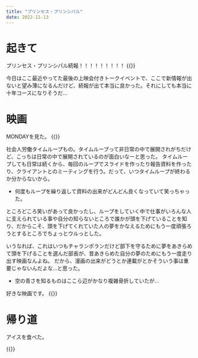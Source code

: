 ```yaml
---
title: "プリンセス・プリンシパル"
date: 2022-11-13
---
```


# 起きて

プリンセス・プリンシパル続報！！！！！！！！！
{{<youtube Ryvkmlf3Bno>}}

今日はここ最近やってた最後の上映会付きトークイベントで、ここで新情報が出ないと望み薄になるんだけど、続報が出て本当に良かった。それにしても本当に十年コースになりそうだ...

# 映画
MONDAYを見た。
{{<tweet user="dango_bot" id="1591701235216035840">}}

社会人労働タイムループもの。タイムループって非日常の中で展開されがちだけど、こっちは日常の中で展開されているのが面白いなーと思った。
タイムループしても日常は続くから、毎回のループでスライドを作ったり報告資料を作ったり、クライアントとのミーティングを行う。だって、いつタイムループが終わるか分からないから。
- 何度もループを繰り返して資料の出来がどんどん良くなっていて笑っちゃった。

ところどころ笑いがあって良かったし、ループをしていく中で仕事がいろんな人に支えられている事や自分の知らないところで誰かが頭を下げていることを知り、だからこそ、頭を下げてくれていた人の夢をかなえるためにもう一度頑張ろうとするところでちょっとウルっとした。

いうなれば、これはいつもチャランポランだけど部下を守るために夢をあきらめて頭を下げることを選んだ部長が、昔あきらめた自分の夢のためにもう一度走り出す映画なんよね。
だから、漫画の出来がどうとか連載がとかそういう事は重要じゃないんだよな...と思った。
- 空の青さを知るものはここら辺がかなり複雑骨折していたが...

好きな映画です。
{{<tweet user="dango_bot" id="1591729861965774848">}}


# 帰り道
アイスを食べた。

{{<tweet user="dango_bot" id="1591945079509618688">}}